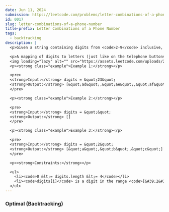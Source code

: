 ```yaml
---
date: Jun 11, 2024
submission: https://leetcode.com/problems/letter-combinations-of-a-phone-number/submissions/1284778520
id: 0017
slug: letter-combinations-of-a-phone-number
title-prefix: Letter Combinations of a Phone Number
tags: 
  - backtracking
description: |
  <p>Given a string containing digits from <code>2-9</code> inclusive, return all possible letter combinations that the number could represent. Return the answer in <strong>any order</strong>.</p>

  <p>A mapping of digits to letters (just like on the telephone buttons) is given below. Note that 1 does not map to any letters.</p>
  <img loading="lazy" alt="" src="https://assets.leetcode.com/uploads/2022/03/15/1200px-telephone-keypad2svg.png" style="width: 300px; height: 243px;" />
  <p><strong class="example">Example 1:</strong></p>

  <pre>
  <strong>Input:</strong> digits = &quot;23&quot;
  <strong>Output:</strong> [&quot;ad&quot;,&quot;ae&quot;,&quot;af&quot;,&quot;bd&quot;,&quot;be&quot;,&quot;bf&quot;,&quot;cd&quot;,&quot;ce&quot;,&quot;cf&quot;]
  </pre>

  <p><strong class="example">Example 2:</strong></p>

  <pre>
  <strong>Input:</strong> digits = &quot;&quot;
  <strong>Output:</strong> []
  </pre>

  <p><strong class="example">Example 3:</strong></p>

  <pre>
  <strong>Input:</strong> digits = &quot;2&quot;
  <strong>Output:</strong> [&quot;a&quot;,&quot;b&quot;,&quot;c&quot;]
  </pre>

  <p><strong>Constraints:</strong></p>

  <ul>
    <li><code>0 &lt;= digits.length &lt;= 4</code></li>
    <li><code>digits[i]</code> is a digit in the range <code>[&#39;2&#39;, &#39;9&#39;]</code>.</li>
  </ul>
---
```


### Optimal (Backtracking)

```ts {include="index.ts"}
```
